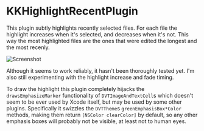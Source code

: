 KKHighlightRecentPlugin
=======================

This plugin subtly highlights recently selected files. For each file the highlight increases when it's selected, and decreases when it's not. This way the most highlighted files are the ones that were edited the longest and the most recenly.

![Screenshot](https://raw.githubusercontent.com/karolkozub/KKHighlightRecentPlugin/master/screenshot.png)

Although it seems to work reliably, it hasn't been thoroughly tested yet. I'm also still experimenting with the highlight increase and fade timing.

To draw the highlight this plugin completely hijacks the `drawsEmphasizeMarker` functionality of `DVTImageAndTextCell`s which doesn't seem to be ever used by Xcode itself, but may be used by some other plugins. Specifically it swizzles the `DVTTheme`s `greenEmphasisBox*Color` methods, making them return `[NSColor clearColor]` by default, so any other emphasis boxes will probably not be visible, at least not to human eyes.

